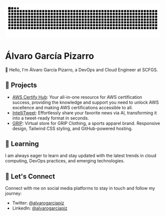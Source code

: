<picture>
  <source
    media="(prefers-color-scheme: dark)"
    srcset="https://raw.githubusercontent.com/alvarogarciapiz/alvarogarciapiz/d1a2f6a77cce33e3912ee706aa1daecb86e076c3/github-contribution-grid-snake-dark.svg"
  />
  <source
    media="(prefers-color-scheme: light)"
    srcset="https://raw.githubusercontent.com/alvarogarciapiz/alvarogarciapiz/d1a2f6a77cce33e3912ee706aa1daecb86e076c3/github-contribution-grid-snake.svg"
  />
  <img
    alt="github contribution grid snake animation"
    src="https://raw.githubusercontent.com/alvarogarciapiz/alvarogarciapiz/d1a2f6a77cce33e3912ee706aa1daecb86e076c3/github-contribution-grid-snake.svg"
  />
</picture>

# Álvaro García Pizarro

👋 Hello, I'm Álvaro García Pizarro, a DevOps and Cloud Engineer at SCFGS.


## 🚀 Projects

- [AWS Certify Hub](https://github.com/alvarogarciapiz/AWS-Certify-Hub): Your all-in-one resource for AWS certification success, providing the knowledge and support you need to unlock AWS excellence and making AWS certifications accessible to all.
- [IntelliTweet](https://github.com/alvarogarciapiz/IntelliTweet): Effortlessly share your favorite news via Al, transforming it into a tweet-ready format in seconds.
- [GRIP](https://github.com/alvarogarciapiz/GRIPweb): Virtual store for GRIP Clothing, a sports apparel brand. Responsive design, Tailwind CSS styling, and GitHub-powered hosting.


## 🌱 Learning

I am always eager to learn and stay updated with the latest trends in cloud computing, DevOps practices, and emerging technologies.

## 🤝 Let's Connect

Connect with me on social media platforms to stay in touch and follow my journey:

- Twitter: [@alvarogarciapiz](https://twitter.com/alvarogarciapiz)
- LinkedIn: [@alvarogarciapiz](https://www.linkedin.com/in/alvarogarciapiz/)
